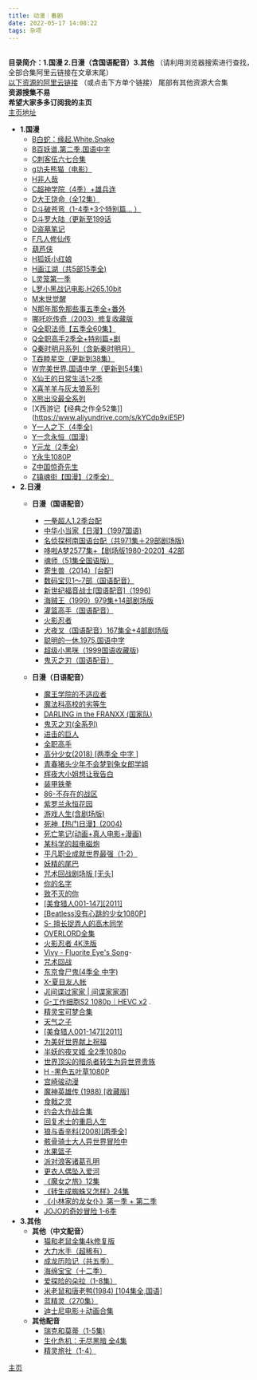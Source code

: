 ```yaml
---
title: 动漫｜番剧
date: 2022-05-17 14:08:22
tags: 杂项
---
```

<br />**目录简介：1.国漫 2.日漫（含国语配音）3.其他** （请利用浏览器搜索进行查找，全部合集阿里云链接在文章末尾）<br />[以下资源的阿里云链接](https://www.aliyundrive.com/s/gVRUV8RTrFT) （或点击下方单个链接） 尾部有其他资源大合集<br />**资源搜集不易**<br />**希望大家多多订阅我的主页**<br />[主页地址](https://www.aliyundrive.com/u/7b9562898bb84cf180bc95908878bb59)

- **1.国漫**
  - [B白蛇：缘起.White.Snake](https://www.aliyundrive.com/s/R4w6TAxTJq5)
  - [B百妖谱.第二季.国语中字](https://www.aliyundrive.com/s/G5y3AFdBw67)
  - [C刺客伍六七合集](https://www.aliyundrive.com/s/pkf8EVHgLh7)
  - [g功夫熊猫（电影）](https://www.aliyundrive.com/s/SWYN9jZH5Qv)
  - [H非人哉](https://www.aliyundrive.com/s/tYHTHCceC9x)
  - [C超神学院（4季）+雄兵连](https://www.aliyundrive.com/s/vhvA6Zrikri)
  - [D大王饶命（全12集）](https://www.aliyundrive.com/s/vLunksmHHQQ)
  - [D斗破苍弯（1-4季+3个特别篇... ）](https://www.aliyundrive.com/s/W4Mk4nDS3M3)
  - [D斗罗大陆（更新至199话](https://www.aliyundrive.com/s/trkY3oAVrwB)
  - [D盗墓笔记](https://www.aliyundrive.com/s/xb7k8xUEbXs)
  - [F凡人修仙传](https://www.aliyundrive.com/s/VvBN4SEc1W8)
  - [葫芦侠](https://www.aliyundrive.com/s/TH4A9Trshr5)
  - [H狐妖小红娘](https://www.aliyundrive.com/s/H7knVHEgiUh)
  - [H画江湖（共5部15季全)](https://www.aliyundrive.com/s/pk12mA2djCK)
  - [L灵笼第一季](https://www.aliyundrive.com/s/aGExuyvSRnW)
  - [L罗小黑战记电影.H265.10bit](https://www.aliyundrive.com/s/ox74AqKu7oC)
  - [M末世觉醒](https://www.aliyundrive.com/s/fhbhvfpsGDZ)
  - [N那年那免那些事五季全+番外](https://www.aliyundrive.com/s/3nLvSLyzLo9)
  - [哪吒吃传奇（2003）修复收藏版](https://www.aliyundrive.com/s/rRQR5Q4mrZn)
  - [Q全职法师【五季全60集】](https://www.aliyundrive.com/s/NAJbeQ43mAH)
  - [Q全职高手2季全+特别篇+剧](https://www.aliyundrive.com/s/eEE2s4cCPgh)
  - [Q秦时明月系列（含新秦时明月）](https://www.aliyundrive.com/s/pebvziZ5fUU)
  - [T吞睦星空（更新到38集）](https://www.aliyundrive.com/s/D3QWrYZgDWi)
  - [W完美世界.国语中学（更新到54集)](https://www.aliyundrive.com/s/1HRv2gRn6dt)
  - [X仙王的日常生活1-2季](https://www.aliyundrive.com/s/ZuKB1kGtuvi)
  - [X喜羊羊与灰太狼系列](https://www.aliyundrive.com/s/ihAFZjtRmQg)
  - [X熊出没最全系列](https://www.aliyundrive.com/s/iXX9jo7i4q1)
  - [X西游记【经典之作全52集]](https://www.aliyundrive.com/s/kYCdp9xiE5P)
  - [Y一人之下（4季全)](https://www.aliyundrive.com/s/a19iJnD1ud9)
  - [Y一念永恒（国漫)](https://www.aliyundrive.com/s/5rMAgvrUurW)
  - [Y元龙（2季全)](https://www.aliyundrive.com/s/dTKoAtqr9KD)
  - [Y永生1080P](https://www.aliyundrive.com/s/K6zEPQACQxz)
  - [Z中国惊奇先生](https://www.aliyundrive.com/s/vG1eP8XKPDu)
  - [Z镇魂街【国漫】（2季全）](https://www.aliyundrive.com/s/mdYBmXehRHc)
- **2.日漫**
  - **日漫（国语配音）**

    - [一拳超人1.2季台配](https://www.aliyundrive.com/s/DpewXwPZWCA)
    - [中华小当家【日漫】（1997国语)](https://www.aliyundrive.com/s/4JCUpPWCbuH)
    - [名侦探柯南国语台配（共971集＋29部剧场版)](https://www.aliyundrive.com/s/eqXCETAp116)
    - [哆啦A梦2577集+【剧场版1980-2020】42部](https://www.aliyundrive.com/s/DD7JkA2MbFT)
    - [魂师（51集全国语版）](https://www.aliyundrive.com/s/GEjDwWWGAxz)
    - [寄生兽（2014）[台配]](https://www.aliyundrive.com/s/FH1YC2HdENc)
    - [数码宝贝1～7部（国语配音）](https://www.aliyundrive.com/s/btBUAShGooY)
    - [新世纪福音战士[国语配音]（1996)](https://www.aliyundrive.com/s/5GwNiD8HPtM)
    - [海贼王（1999）979集+14部剧场版](https://www.aliyundrive.com/s/AMDk1Gvkv9g)
    - [灌篮高手（国语配音）](https://www.aliyundrive.com/s/zvz15y1ZQV1)
    - [火影忍者](https://www.aliyundrive.com/s/27TFrnEsW1y)
    - [犬夜叉（国语配音）167集全+4部剧场版](https://www.aliyundrive.com/s/8d5KfbM3qPM)
    - [聪明的一休.1975.国语中字](https://www.aliyundrive.com/s/FY9K7X46MKr)
    - [超级小黑咪（1999国语收藏版](https://www.aliyundrive.com/s/iiQsqS4CSN9))
    - [鬼灭之刃（国语配音）](https://www.aliyundrive.com/s/Aa34roDXjVC)
  - **日漫（日语配音）**

    - [魔王学院的不适应者](https://www.aliyundrive.com/s/EY757Gqwcx9)
    - [魔法科高校的劣等生](https://www.aliyundrive.com/s/PGeSwErvuN1)
    - [DARLING in the FRANXX (国家队)](https://www.aliyundrive.com/s/QAdaHU58xTm)
    - [鬼灭之刃(全系列)](https://www.aliyundrive.com/s/fJQD9sV75GZ)
    - [进击的巨人](https://www.aliyundrive.com/s/xHjeFFVjtiK)
    - [全职高手](https://www.aliyundrive.com/s/2MB2ztkRAUh)
    - [高分少女(2018) [两季全 中字 ]](https://www.aliyundrive.com/s/XT1pY3xkNAr)
    - [青春猪头少年不会梦到兔女郎学姐](https://www.aliyundrive.com/s/pUXFVWp2dbB)
    - [辉夜大小姐想让我告白](https://www.aliyundrive.com/s/p851yzACQwM)
    - [装甲铁拳](https://www.aliyundrive.com/s/6mVGnDm1hyE)
    - [86-不存在的战区](https://www.aliyundrive.com/s/jRG4AnA88wB)
    - [紫罗兰永恒花园](https://www.aliyundrive.com/s/2ztx9B5KpMq)
    - [游戏人生(含剧场版)](https://www.aliyundrive.com/s/h72H8XWdVM)
    - [死神【热门日漫】(2004)](https://www.aliyundrive.com/s/9ZtvcdCEEpw)
    - [死亡笔记(动画+真人电影+漫画)](https://www.aliyundrive.com/s/s3M8CeoHK35)
    - [某科学的超电磁炮](https://www.aliyundrive.com/s/zAfbkrKpXUd)
    - [平凡职业成就世界最强（1-2）](https://www.aliyundrive.com/s/qEwZ7EEsKbp)
    - [妖精的尾巴](https://www.aliyundrive.com/s/W71jo71SRPT)
    - [咒术回战剧场版 [无头]](https://www.aliyundrive.com/s/aWpKpbcJD14)
    - [你的名字](https://www.aliyundrive.com/s/4HD8HMqaaRP)
    - [致不灭的你](https://www.aliyundrive.com/s/TH4A9Trshr5)
    - [[美食猎人001-147][2011]](https://www.aliyundrive.com/s/zR9kdfsECBB)
    - [[Beatless没有心跳的少女1080P]](https://www.aliyundrive.com/s/cwVmQ5M7EmJ)
    - [S- 擅长捉弄人的高木同学](https://www.aliyundrive.com/s/iwcVJyMm48c)
    - [OVERLORD全集](https://www.aliyundrive.com/s/bRKWPQBsTsP)
    - [火影忍者 4K洗版](https://www.aliyundrive.com/s/qU9YYYHVHtC)
    - [Vivy - Fluorite Eye's Song](https://www.aliyundrive.com/s/7NZJ3uU9VNz)-
    - [咒术回战](https://www.aliyundrive.com/s/E1a5cz4pRau)
    - [东京食尸鬼(4季全 中字)](https://www.aliyundrive.com/s/Hacs3eiuLd4)
    - [X-夏目友人帐](https://www.aliyundrive.com/s/FfN1beSpkao)
    - [J[间谍过家家 | 间谍家家酒]](https://www.aliyundrive.com/s/6zGNdGwW2bm)
    - [G-工作细胞S2 1080p｜HEVC x2](https://www.aliyundrive.com/s/okPztYbYKqs) .
    - [精灵宝可梦合集](https://www.aliyundrive.com/s/2r4obcDfxct)
    - [天气之子](https://www.aliyundrive.com/s/mfBjMVWrtYz)
    - [[美食猎人001-147][2011]](https://www.aliyundrive.com/s/QoL7aG8iWMP)
    - [为美好世界献上祝福](https://www.aliyundrive.com/s/WQw1pdaSCsa)
    - [半妖的夜叉姬 全2季1080p](https://www.aliyundrive.com/s/6MvcmSJJbES)
    - [世界顶尖的暗杀者转生为异世界贵族](https://www.aliyundrive.com/s/VLNVwFhFZHj)
    - [H -黑色五叶草1080P](https://www.aliyundrive.com/s/ZoZERxPEXsq)
    - [宫崎骏动漫](https://www.aliyundrive.com/s/6nWY8UdeXLq)
    - [魔神英雄传 (1988) [收藏版]](https://www.aliyundrive.com/s/KMA4qP4gk4V)
    - [食戟之灵](https://www.aliyundrive.com/s/NixTNAobLJV)
    - [约会大作战合集](https://www.aliyundrive.com/s/j7pzhP8foqp)
    - [回复术士的重启人生](https://www.aliyundrive.com/s/c2J675JFYaT)
    - [狼与香辛料(2008)[两季全]](https://www.aliyundrive.com/s/CPei1XY5QQM)
    - [骸骨骑士大人异世界冒险中](https://www.aliyundrive.com/s/nJEVcvJCnio)
    - [水果篮子](https://www.aliyundrive.com/s/booycZNGDwa)
    - [派对浪客诸葛孔明](https://www.aliyundrive.com/s/ttLXfYVVMhr)
    - [更衣人偶坠入爱河](https://www.aliyundrive.com/s/1xRRQKEejLP)
    - [《魔女之旅》12集](https://www.aliyundrive.com/s/5FinVkkLW6f)
    - [《转生成蜘蛛又怎样》24集](https://www.aliyundrive.com/s/NVr33LBawFt)
    - [《小林家的龙女仆》第一季 + 第二季](https://www.aliyundrive.com/s/WUoKSrbZ1d6)
    - [JOJO的奇妙冒险 1-6季](https://www.aliyundrive.com/s/JMwVsWPbL9V)
- **3.其他**
  - **其他（中文配音）**
    - [猫和老鼠全集4k修复版](https://www.aliyundrive.com/s/u9BM5YTEh8B)
    - [大力水手（超稀有）](https://www.aliyundrive.com/s/BQBWdpRGSoo)
    - [成龙历险记（共五季）](https://www.aliyundrive.com/s/zRZTBBQuBYt)
    - [海绵宝宝（十二季）](https://www.aliyundrive.com/s/MWUQNLmBYSX)
    - [爱探险的朵拉（1-8集）](https://www.aliyundrive.com/s/E1nWXk5YVng)
    - [米老鼠和唐老鸭(1984) [104集全,国语]](https://www.aliyundrive.com/s/9hZMTh1C2HZ)
    - [蓝精灵（270集）](https://www.aliyundrive.com/s/fLh4euZHHmL)
    - [迪士尼电影＋动画合集](https://www.aliyundrive.com/s/YUCX4sZJbN5)
  - **其他配音**
    - [瑞克和莫蒂（1-5集)](https://www.aliyundrive.com/s/4tZ646Mq9Pz)
    - [生化危机：无尽黑暗 全4集](https://www.aliyundrive.com/s/UiZBDYJX63x)
    - [精灵旅社（1-4）](https://www.aliyundrive.com/s/gtk7jDaQpqS)

[主页](https://www.yuque.com/nicexl/vmhbg2/ynncyi)
